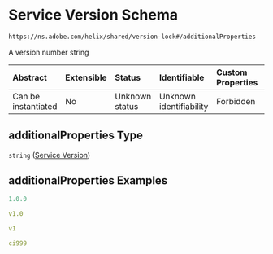 # Service Version Schema

```txt
https://ns.adobe.com/helix/shared/version-lock#/additionalProperties
```

A version number string

| Abstract            | Extensible | Status         | Identifiable            | Custom Properties | Additional Properties | Access Restrictions | Defined In                                                                   |
| :------------------ | :--------- | :------------- | :---------------------- | :---------------- | :-------------------- | :------------------ | :--------------------------------------------------------------------------- |
| Can be instantiated | No         | Unknown status | Unknown identifiability | Forbidden         | Allowed               | none                | [version-lock.schema.json*](version-lock.schema.json "open original schema") |

## additionalProperties Type

`string` ([Service Version](version-lock-service-version.md))

## additionalProperties Examples

```yaml
1.0.0

```

```yaml
v1.0

```

```yaml
v1

```

```yaml
ci999

```

